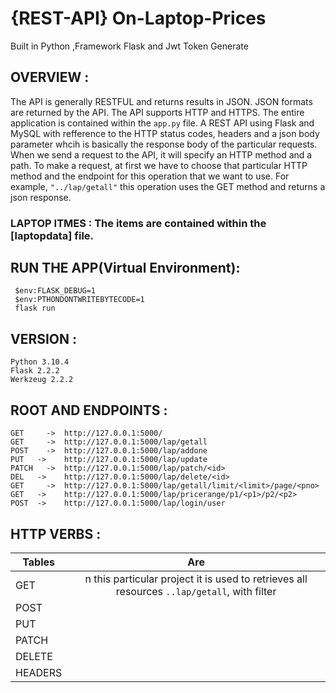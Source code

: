 # {REST-API} On-Laptop-Prices
Built in Python ,Framework Flask and Jwt Token Generate
## OVERVIEW :
The API is generally RESTFUL and returns results in JSON. JSON formats are returned by the API.
The API supports HTTP and HTTPS. 
The entire application is contained within the `app.py` file.
A REST API using Flask and MySQL with refference to the HTTP status codes,
headers and a json body parameter whcih is basically the response body of the particular requests.
When we send a request to the API, it will specify an HTTP method and a path.
To make a request, at first we have to choose that particular HTTP method and the endpoint for this operation that we want to use.
For example, `"../lap/getall"` this operation uses the GET method and returns a json response.

### LAPTOP ITMES : The items are contained within the [laptopdata] file.
## RUN THE APP(Virtual Environment): 
``` 
 $env:FLASK_DEBUG=1
 $env:PTHONDONTWRITEBYTECODE=1
 flask run
```
## VERSION :
```
Python 3.10.4
Flask 2.2.2
Werkzeug 2.2.2
```
## ROOT AND ENDPOINTS :
```
GET 	-> 	http://127.0.0.1:5000/
GET 	-> 	http://127.0.0.1:5000/lap/getall
POST	->	http://127.0.0.1:5000/lap/addone
PUT	  ->	http://127.0.0.1:5000/lap/update
PATCH	->	http://127.0.0.1:5000/lap/patch/<id>                   
DEL	  ->	http://127.0.0.1:5000/lap/delete/<id>
GET 	->	http://127.0.0.1:5000/lap/getall/limit/<limit>/page/<pno>
GET	  ->	http://127.0.0.1:5000/lap/pricerange/p1/<p1>/p2/<p2> 
POST  ->	http://127.0.0.1:5000/lap/login/user
```
## HTTP VERBS :
| Tables        | Are           | 
| ------------- |:-------------:| 
|  GET	        |n this particular project it is used to retrieves all resources `..lap/getall`, with filter                                         |`..lap/pricerange/p1/<p1>/p2/<p2>` and pagination `..lap/getall/limit/<limit>/page/<pno>`|  
|  POST         |  |  |
|  PUT          |  |  |
|  PATCH	      |  |  |
|  DELETE       |  |  |
|  HEADERS      |  |  |
